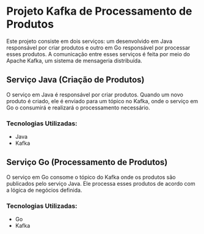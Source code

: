# Projeto Kafka de Processamento de Produtos

Este projeto consiste em dois serviços: um desenvolvido em Java responsável por criar produtos e outro em Go responsável por processar esses produtos. A comunicação entre esses serviços é feita por meio do Apache Kafka, um sistema de mensageria distribuída.

## Serviço Java (Criação de Produtos)

O serviço em Java é responsável por criar produtos. Quando um novo produto é criado, ele é enviado para um tópico no Kafka, onde o serviço em Go o consumirá e realizará o processamento necessário.

### Tecnologias Utilizadas:
- Java
- Kafka

## Serviço Go (Processamento de Produtos)

O serviço em Go consome o tópico do Kafka onde os produtos são publicados pelo serviço Java. Ele processa esses produtos de acordo com a lógica de negócios definida.

### Tecnologias Utilizadas:
- Go
- Kafka
